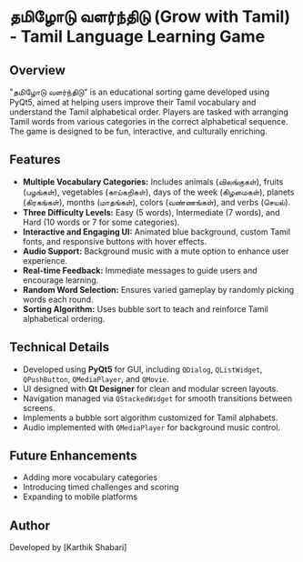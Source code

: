# தமிழோடு வளர்ந்திடு (Grow with Tamil) - Tamil Language Learning Game

## Overview
"தமிழோடு வளர்ந்திடு" is an educational sorting game developed using PyQt5, aimed at helping users improve their Tamil vocabulary and understand the Tamil alphabetical order. Players are tasked with arranging Tamil words from various categories in the correct alphabetical sequence. The game is designed to be fun, interactive, and culturally enriching.

## Features
- **Multiple Vocabulary Categories:** Includes animals (விலங்குகள்), fruits (பழங்கள்), vegetables (காய்கறிகள்), days of the week (கிழமைகள்), planets (கிரகங்கள்), months (மாதங்கள்), colors (வண்ணங்கள்), and verbs (செயல்).
- **Three Difficulty Levels:** Easy (5 words), Intermediate (7 words), and Hard (10 words or 7 for some categories).
- **Interactive and Engaging UI:** Animated blue background, custom Tamil fonts, and responsive buttons with hover effects.
- **Audio Support:** Background music with a mute option to enhance user experience.
- **Real-time Feedback:** Immediate messages to guide users and encourage learning.
- **Random Word Selection:** Ensures varied gameplay by randomly picking words each round.
- **Sorting Algorithm:** Uses bubble sort to teach and reinforce Tamil alphabetical ordering.

## Technical Details
- Developed using **PyQt5** for GUI, including `QDialog`, `QListWidget`, `QPushButton`, `QMediaPlayer`, and `QMovie`.
- UI designed with **Qt Designer** for clean and modular screen layouts.
- Navigation managed via `QStackedWidget` for smooth transitions between screens.
- Implements a bubble sort algorithm customized for Tamil alphabets.
- Audio implemented with `QMediaPlayer` for background music control.

## Future Enhancements
- Adding more vocabulary categories
- Introducing timed challenges and scoring
- Expanding to mobile platforms

## Author
Developed by [Karthik Shabari] 
